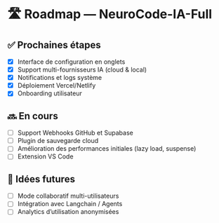 # 🛣️ Roadmap — NeuroCode-IA-Full

## ✅ Prochaines étapes

- [x] Interface de configuration en onglets
- [x] Support multi-fournisseurs IA (cloud & local)
- [x] Notifications et logs système
- [x] Déploiement Vercel/Netlify
- [x] Onboarding utilisateur

## 🔜 En cours

- [ ] Support Webhooks GitHub et Supabase
- [ ] Plugin de sauvegarde cloud
- [ ] Amélioration des performances initiales (lazy load, suspense)
- [ ] Extension VS Code

## 🧠 Idées futures

- [ ] Mode collaboratif multi-utilisateurs
- [ ] Intégration avec Langchain / Agents
- [ ] Analytics d’utilisation anonymisées
